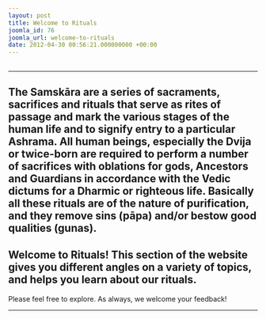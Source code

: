 ```yaml
---
layout: post
title: Welcome to Rituals
joomla_id: 76
joomla_url: welcome-to-rituals
date: 2012-04-30 00:56:21.000000000 +00:00
---
```

## 
* * *
## The Samskāra are a series of sacraments, sacrifices and rituals that serve as rites of passage and mark the various stages of the human life and to signify entry to a particular Ashrama. All human beings, especially the Dvija or twice-born are required to perform a number of sacrifices with oblations for gods, Ancestors and Guardians in accordance with the Vedic dictums for a Dharmic or righteous life. Basically all these rituals are of the nature of purification, and they remove sins (pāpa) and/or bestow good qualities (gunas).
## Welcome to Rituals! This section of the website gives you different angles on a variety of topics, and helps you learn about our rituals.  
Please feel free to explore. As always, we welcome your feedback!
* * *
